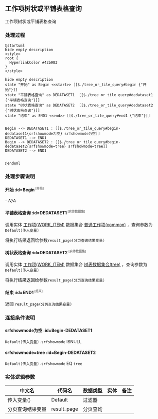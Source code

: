 ## 工作项树状或平铺表格查询 <!-- {docsify-ignore-all} -->

   工作项树状或平铺表格查询

### 处理过程

```plantuml
@startuml
hide empty description
<style>
root {
  HyperlinkColor #42b983
}
</style>

hide empty description
state "开始" as Begin <<start>> [[$./tree_or_tile_query#begin {"开始"}]]
state "平铺表格查询" as DEDATASET1  [[$./tree_or_tile_query#dedataset1 {"平铺表格查询"}]]
state "树状表格查询" as DEDATASET2  [[$./tree_or_tile_query#dedataset2 {"树状表格查询"}]]
state "结束" as END1 <<end>> [[$./tree_or_tile_query#end1 {"结束"}]]


Begin --> DEDATASET1 : [[$./tree_or_tile_query#begin-dedataset1{srfshowmode为空} srfshowmode为空]]
DEDATASET1 --> END1
Begin --> DEDATASET2 : [[$./tree_or_tile_query#begin-dedataset2{srfshowmode=tree} srfshowmode=tree]]
DEDATASET2 --> END1


@enduml
```


### 处理步骤说明

#### 开始 :id=Begin<sup class="footnote-symbol"> <font color=gray size=1>[开始]</font></sup>



*- N/A*
#### 平铺表格查询 :id=DEDATASET1<sup class="footnote-symbol"> <font color=gray size=1>[实体数据集]</font></sup>



调用实体 [工作项(WORK_ITEM)](module/ProjMgmt/work_item.md) 数据集合 [普通工作项(common)](module/ProjMgmt/work_item#数据集合) ，查询参数为`Default(传入变量)`

将执行结果返回给参数`result_page(分页查询结果变量)`

#### 树状表格查询 :id=DEDATASET2<sup class="footnote-symbol"> <font color=gray size=1>[实体数据集]</font></sup>



调用实体 [工作项(WORK_ITEM)](module/ProjMgmt/work_item.md) 数据集合 [树表数据集合(tree)](module/ProjMgmt/work_item#数据集合) ，查询参数为`Default(传入变量)`

将执行结果返回给参数`result_page(分页查询结果变量)`

#### 结束 :id=END1<sup class="footnote-symbol"> <font color=gray size=1>[结束]</font></sup>



返回 `result_page(分页查询结果变量)`


### 连接条件说明
#### srfshowmode为空 :id=Begin-DEDATASET1

`Default(传入变量).srfshowmode` ISNULL
#### srfshowmode=tree :id=Begin-DEDATASET2

`Default(传入变量).srfshowmode` EQ `tree`


### 实体逻辑参数

|    中文名   |    代码名    |  数据类型    |  实体   |备注 |
| --------| --------| -------- | -------- | --------   |
|传入变量(<i class="fa fa-check"/></i>)|Default|过滤器|||
|分页查询结果变量|result_page|分页查询|||
